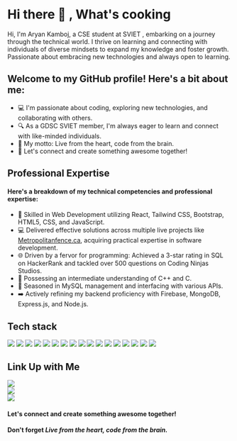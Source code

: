 # Hi there 👋 , What's cooking
Hi, I'm Aryan Kamboj, a CSE student at SVIET , embarking on a journey through the technical world. I thrive on learning and connecting with individuals of diverse mindsets to expand my knowledge and foster growth. 
Passionate about embracing new technologies and always open to learning.


## Welcome to my GitHub profile! Here's a bit about me:
- 💻 I'm passionate about coding, exploring new technologies, and collaborating with others.
- 🔍 As a GDSC SVIET member, I'm always eager to learn and connect with like-minded individuals.
- 🧠 My motto: Live from the heart, code from the brain.
- 🚀 Let's connect and create something awesome together!

## Professional Expertise
#### Here's a breakdown of my technical competencies and professional expertise:
- 🚀 Skilled in Web Development utilizing React, Tailwind CSS, Bootstrap, HTML5, CSS, and JavaScript.
- 💻 Delivered effective solutions across multiple live projects like <a href="https://www.metropolitanfence.ca/">Metropolitanfence.ca</a>, acquiring practical expertise in software development.
- 🌐 Driven by a fervor for programming: Achieved a 3-star rating in SQL on HackerRank and tackled over 500 questions on Coding Ninjas Studios.
- 🐍 Possessing an intermediate understanding of C++ and C.
- 💼 Seasoned in MySQL management and interfacing with various APIs.
- ➡️ Actively refining my backend proficiency with Firebase, MongoDB, Express.js, and Node.js.

## Tech stack
  <a href="https://img.shields.io/badge/Wordpress-21759B?style=for-the-badge&logo=wordpress&logoColor=white"></a>
  <a href="https://img.shields.io/badge/MySQL-005C84?style=for-the-badge&logo=mysql&logoColor=white"></a>
  <a href="https://img.shields.io/badge/Adobe%20Photoshop-31A8FF?style=for-the-badge&logo=Adobe%20Photoshop&logoColor=black"></a>
  <img src="https://img.shields.io/badge/Canva-%2300C4CC.svg?&style=for-the-badge&logo=Canva&logoColor=white">
<img src="https://img.shields.io/badge/Bootstrap-563D7C?style=for-the-badge&logo=bootstrap&logoColor=white">
<img src="https://img.shields.io/badge/firebase-ffca28?style=for-the-badge&logo=firebase&logoColor=black">
<img src="https://img.shields.io/badge/Font_Awesome-339AF0?style=for-the-badge&logo=fontawesome&logoColor=white">
<img src="https://img.shields.io/badge/Node%20js-339933?style=for-the-badge&logo=nodedotjs&logoColor=white">
<img src="https://img.shields.io/badge/React-20232A?style=for-the-badge&logo=react&logoColor=61DAFB">
<img src="https://img.shields.io/badge/React_Router-CA4245?style=for-the-badge&logo=react-router&logoColor=white">
<img src="https://img.shields.io/badge/Tailwind_CSS-38B2AC?style=for-the-badge&logo=tailwind-css&logoColor=white">
<img src="https://img.shields.io/badge/C-00599C?style=for-the-badge&logo=c&logoColor=white">
<img src="https://img.shields.io/badge/C%2B%2B-00599C?style=for-the-badge&logo=c%2B%2B&logoColor=white">
<img src="https://img.shields.io/badge/CSS3-1572B6?style=for-the-badge&logo=css3&logoColor=white">
<img src="https://img.shields.io/badge/HTML5-E34F26?style=for-the-badge&logo=html5&logoColor=white">
<img src="https://img.shields.io/badge/JavaScript-323330?style=for-the-badge&logo=javascript&logoColor=F7DF1E">
<img src="https://img.shields.io/badge/Scratch-4D97FF?style=for-the-badge&logo=Scratch&logoColor=white">
<img src="https://img.shields.io/badge/Python-FFD43B?style=for-the-badge&logo=python&logoColor=blue">
<img src="https://img.shields.io/badge/MySQL-005C84?style=for-the-badge&logo=mysql&logoColor=white">
<img src="https://img.shields.io/badge/React_Native-20232A?style=for-the-badge&logo=react&logoColor=61DAFB">
## Link Up with Me
<a href="https://www.linkedin.com/in/aryan-kammboz-110521252/"><img src="https://img.shields.io/badge/LinkedIn-0077B5?style=for-the-badge&logo=linkedin&logoColor=white"></a><br>
<a href="https://twitter.com/kammboz"><img src="https://img.shields.io/badge/X-000000?style=for-the-badge&logo=x&logoColor=white"></a><br>
<a href="https://www.instagram.com/_aryankammboz_/"><img src="https://img.shields.io/badge/Instagram-E4405F?style=for-the-badge&logo=instagram&logoColor=white"></a>

 #### Let's connect and create something awesome together!
 #### Don't forget *Live from the heart, code from the brain.*
  
